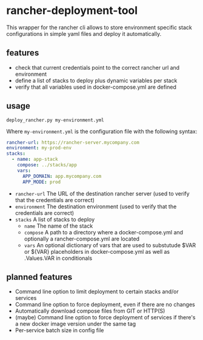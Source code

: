 # rancher-deployment-tool

This wrapper for the rancher cli allows to store environment specific stack configurations in simple yaml files and deploy it automatically.

## features

* check that current credentials point to the correct rancher url and environment
* define a list of stacks to deploy plus dynamic variables per stack
* verify that all variables used in docker-compose.yml are defined

## usage

```
deploy_rancher.py my-environment.yml
```

Where ```my-environment.yml``` is the configuration file with the following syntax:

```yaml
rancher-url: https://rancher-server.mycompany.com
environment: my-prod-env
stacks:
  - name: app-stack
    compose: ../stacks/app
    vars:
      APP_DOMAIN: app.mycompany.com
      APP_MODE: prod
```

* ```rancher-url``` The URL of the destination rancher server (used to verify that the credentials are correct)
* ```environment``` The destination environment (used to verify that the credentials are correct)
* ```stacks``` A list of stacks to deploy
  * ```name``` The name of the stack
  * ```compose``` A path to a directory where a docker-compose.yml and optionally a rancher-compose.yml are located
  * ```vars``` An optional dictionary of vars that are used to substutude $VAR or ${VAR} placeholders in docker-compose.yml as well as .Values.VAR in conditionals


## planned features

* Command line option to limit deployment to certain stacks and/or services
* Command line option to force deployment, even if there are no changes
* Automatically download compose files from GIT or HTTP(S)
* (maybe) Command line option to force deployment of services if there's a new docker image version under the same tag
* Per-service batch size in config file
